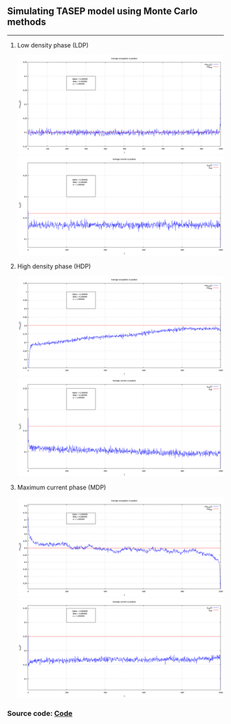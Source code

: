 ## Simulating TASEP model using Monte Carlo methods

--- 

1. Low density phase (LDP)

    ![Average density](/TASEP/plots/plot1a.png)
    ![Average current](/TASEP/plots/plot1b.png) 

2. High density phase (HDP)

    ![Average density](/TASEP/plots/plot2a.png)
    ![Average current](/TASEP/plots/plot2b.png) 

3. Maximum current phase (MDP)

    ![Average density](/TASEP/plots/plot3a.png)
    ![Average current](/TASEP/plots/plot3b.png) 


### Source code: [Code](/TASEP/TASEP.f95)